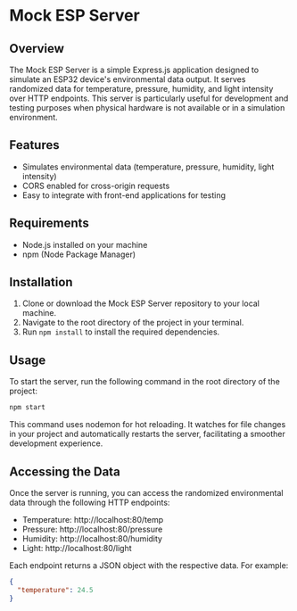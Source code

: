 # Mock ESP Server

## Overview

The Mock ESP Server is a simple Express.js application designed to simulate an ESP32 device's environmental data output. It serves randomized data for temperature, pressure, humidity, and light intensity over HTTP endpoints. This server is particularly useful for development and testing purposes when physical hardware is not available or in a simulation environment.

## Features

- Simulates environmental data (temperature, pressure, humidity, light intensity)
- CORS enabled for cross-origin requests
- Easy to integrate with front-end applications for testing

## Requirements

- Node.js installed on your machine
- npm (Node Package Manager)

## Installation

1. Clone or download the Mock ESP Server repository to your local machine.
2. Navigate to the root directory of the project in your terminal.
3. Run `npm install` to install the required dependencies.

## Usage

To start the server, run the following command in the root directory of the project:

```bash
npm start
```
This command uses nodemon for hot reloading. It watches for file changes in your project and automatically restarts the server, facilitating a smoother development experience.

## Accessing the Data
Once the server is running, you can access the randomized environmental data through the following HTTP endpoints:

- Temperature: http://localhost:80/temp
- Pressure: http://localhost:80/pressure
- Humidity: http://localhost:80/humidity
- Light: http://localhost:80/light

Each endpoint returns a JSON object with the respective data. For example:
```json
{
  "temperature": 24.5
}
```
